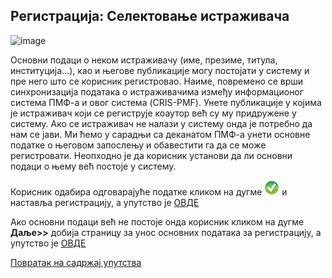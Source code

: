 ## Регистрација: Селектовање истраживача

![image](https://user-images.githubusercontent.com/29538544/147493832-33b35fd0-d171-47b7-bad0-7c056eef1456.png)

Основни подаци о неком истраживачу (име, презиме, титула, институција...), као и његове публикације могу постојати у систему и пре него што се корисник регистровао. Наиме, повремено се врши синхронизација података о истраживачима између информационог система ПМФ-а и овог система (CRIS-PMF). Унете публикације у којима је истраживач који се региструје коаутор већ су му придружене у систему. Ако се истраживач не налази у систему онда је потребно да нам се јави. Ми ћемо у сарадњи са деканатом ПМФ-а унети основне податке о његовом запослењу и обавестити га да се може регистровати. 
Неопходно је да корисник установи да ли основни подаци о њему већ постоје у систему.

Корисник одабира одговарајуће податке кликом на дугме ![image](../images/pick24.png) и наставља регистрацију, а упутство је [ОВДЕ](TreciKorakRegistracija.md)

Ако основни подаци већ не постоје онда корисник кликом на дугме **Дaљe>>** добија страницу за унос основних података за регистрацију, а упутство је [ОВДЕ](cetvrtiKorakRegistracija.md)

[Повратак на садржај упутства](../uputstvo.md#садржаj)
